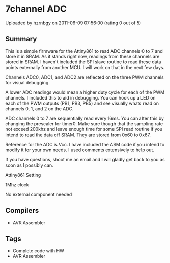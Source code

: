 # 7channel ADC

Uploaded by hzrnbgy on 2011-06-09 07:56:00 (rating 0 out of 5)

## Summary

This is a simple firmware for the Attiny861 to read ADC channels 0 to 7 and store it in SRAM. As it stands right now, readings from these channels are stored in SRAM. I haven't included the SPI slave routine to read these data points externally from another MCU. I will work on that in the next few days.


Channels ADC0, ADC1, and ADC2 are reflected on the three PWM channels for visual debugging.


A lower ADC readings would mean a higher duty cycle for each of the PWM channels. I included this to aid in debugging. You can hook up a LED on each of the PWM outputs (PB1, PB3, PB5) and see visually whats read on channels 0, 1, and 2 on the ADC.


ADC channels 0 to 7 are sequentially read every 16ms. You can alter this by changing the prescaler for timer0. Make sure though that the sampling rate not exceed 200khz and leave enough time for some SPI read routine if you intend to read the data off SRAM. They are stored from 0x60 to 0x67.


Reference for the ADC is Vcc. I have included the ASM code if you intend to modify it for your own needs. I used comments extensively to help out.


If you have questions, shoot me an email and I will gladly get back to you as soon as I possibly can.


Attiny861 Setting  

1Mhz clock  

No external component needed

## Compilers

- AVR Assembler

## Tags

- Complete code with HW
- AVR Assembler

